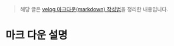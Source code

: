 > 해당 글은 [velog 마크다운(markdown) 작성법](http://www.yes24.com/Product/Goods/55148593?Acode=101](https://velog.io/@yuuuye/velog-%EB%A7%88%ED%81%AC%EB%8B%A4%EC%9A%B4MarkDown-%EC%9E%91%EC%84%B1%EB%B2%95)https://velog.io/@yuuuye/velog-%EB%A7%88%ED%81%AC%EB%8B%A4%EC%9A%B4MarkDown-%EC%9E%91%EC%84%B1%EB%B2%95)을 정리한 내용입니다.

# 마크 다운 설명
